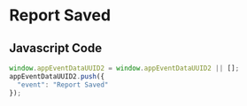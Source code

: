 # Report Saved

### 

## Javascript Code
```js
window.appEventDataUUID2 = window.appEventDataUUID2 || [];
appEventDataUUID2.push({
  "event": "Report Saved"
});
```




